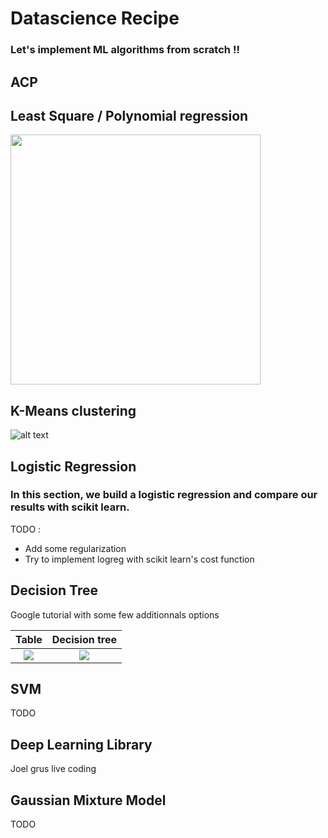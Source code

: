 # Datascience Recipe

### Let's implement ML algorithms from scratch !!

## ACP

## Least Square / Polynomial regression
<img src="https://i.imgur.com/ps1gLel.png" width="400">

## K-Means clustering

![alt text](https://i.imgur.com/IyhMapm.gif)


## Logistic Regression

### In this section, we build a logistic regression and compare our results with scikit learn.

TODO :
  * Add some regularization
  * Try to implement logreg with scikit learn's cost function
  
## Decision Tree

Google tutorial with some few additionnals options

Table                                                                                         |  Decision tree
:--------------------------------------------------------------------------------------------:|:----------------------------------------------------------------------------------------------------:
![](https://github.com/blhelias/datascience_recipe/blob/master/doc/PlayTennis.jpg)  |  ![](https://github.com/blhelias/datascience_recipe/blob/master/doc/tree.png)


## SVM

TODO

## Deep Learning Library
Joel grus live coding

## Gaussian Mixture Model

TODO
